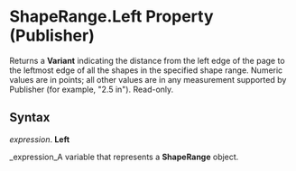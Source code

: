 
# ShapeRange.Left Property (Publisher)

Returns a  **Variant** indicating the distance from the left edge of the page to the leftmost edge of all the shapes in the specified shape range. Numeric values are in points; all other values are in any measurement supported by Publisher (for example, "2.5 in"). Read-only.


## Syntax

 _expression_. **Left**

 _expression_A variable that represents a  **ShapeRange** object.

